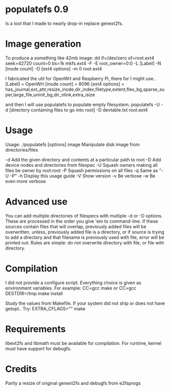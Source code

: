 populatefs 0.9
==========

Is a tool that I made to nearly drop-in replace genext2fs.

Image generation
================
To produce a something like 42mb image:
dd if=/dev/zero of=root.ext4 seek=42720 count=0 bs=1k
mkfs.ext4 -F -E root_owner=0:0 -L [Label] -N [inode count] -O [ext4 options] -m 0 root.ext4

I fabricated the util for OpenWrt and Raspberry Pi, there for I might use..
[Label] = OpenWrt
[inode count] = 8096
[ext4 options] = has_journal,ext_attr,resize_inode,dir_index,filetype,extent,flex_bg,sparse_super,large_file,uninit_bg,dir_nlink,extra_isize

and then I will use populatefs to populate empty filesystem.
populatefs -U -d [directory containing files to go into root] -D devtable.txt root.ext4

Usage
=====
Usage: ./populatefs [options] image
Manipulate disk image from directories/files

 -d <directory>   Add the given directory and contents at a particular path to root
 -D <file>        Add device nodes and directories from filespec
 -U               Squash owners making all files be owner by root:root
 -P               Squash permissions on all files
 -q               Same as "-U -P"
 -h               Display this usage guide
 -V               Show version
 -v               Be verbose
 -w               Be even more verbose
 
Advanced use
============
You can add multiple directories of filespecs with multiple -d or -D options. These are processed in the order you give 'em to command-line. If these sources contain files that will overlap, previously added files will be overwritten, unless, previously added file is a directory, or if source is trying to add a directory and that filename is previously used with file, error will be printed out. Rules are simple: do not overwrite directory with file, or file with directory.

Compilation
===========
I did not provide a configure script. Everything choice is given as environment variables. For example:
CC=gcc make
or
CC=gcc DESTDIR=/tmp make install

Study the values from Makefile.
If your system did not ship or does not have getopt.. Try:
EXTRA_CFLAGS="" make

Requirements
============
libext2fs and libmath must be available for compilation.
For runtime, kernel must have support for debugfs.

Credits
=======
Partly a resize of original genext2fs and debugfs from e2fsprogs
